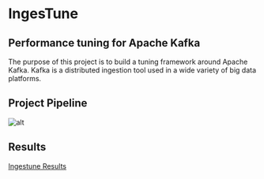 # IngesTune
## Performance tuning for Apache Kafka

The purpose of this project is to build a tuning framework around Apache Kafka.
Kafka is a distributed ingestion tool used in a wide variety of big data platforms.



## Project Pipeline

![alt](https://github.com/chrischaplin/Ingestune/blob/master/figs/pipeline.jpg)



## Results

[Ingestune Results](http://www.ingestune.com)